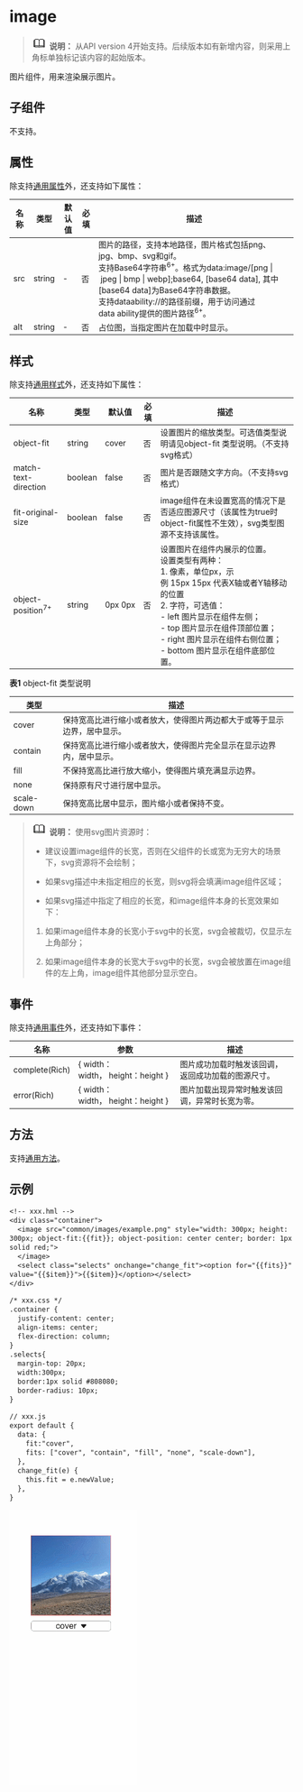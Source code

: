 # image

> ![icon-note.gif](public_sys-resources/icon-note.gif) **说明：**
> 从API version 4开始支持。后续版本如有新增内容，则采用上角标单独标记该内容的起始版本。

图片组件，用来渲染展示图片。


## 子组件

不支持。


## 属性

除支持[通用属性](../arkui-js/js-components-common-attributes.md)外，还支持如下属性：

| 名称 | 类型 | 默认值 | 必填 | 描述 |
| -------- | -------- | -------- | -------- | -------- |
| src | string | - | 否 | 图片的路径，支持本地路径，图片格式包括png、jpg、bmp、svg和gif。<br/>支持Base64字符串<sup>6+</sup>。格式为data:image/[png&nbsp;\|&nbsp;jpeg&nbsp;\|&nbsp;bmp&nbsp;\|&nbsp;webp];base64,&nbsp;[base64&nbsp;data],&nbsp;其中[base64&nbsp;data]为Base64字符串数据。<br/>支持dataability://的路径前缀，用于访问通过data&nbsp;ability提供的图片路径<sup>6+</sup>。 |
| alt | string | - | 否 | 占位图，当指定图片在加载中时显示。 |


## 样式

除支持[通用样式](../arkui-js/js-components-common-styles.md)外，还支持如下属性：

| 名称 | 类型 | 默认值 | 必填 | 描述 |
| -------- | -------- | -------- | -------- | -------- |
| object-fit | string | cover | 否 | 设置图片的缩放类型。可选值类型说明请见object-fit 类型说明。（不支持svg格式） |
| match-text-direction | boolean | false | 否 | 图片是否跟随文字方向。（不支持svg格式） |
| fit-original-size | boolean | false | 否 | image组件在未设置宽高的情况下是否适应图源尺寸（该属性为true时object-fit属性不生效），svg类型图源不支持该属性。 |
| object-position<sup>7+</sup> | string | 0px&nbsp;0px | 否 | 设置图片在组件内展示的位置。<br/>设置类型有两种：<br/>1.&nbsp;像素，单位px，示例&nbsp;15px&nbsp;15px&nbsp;代表X轴或者Y轴移动的位置<br/>2.&nbsp;字符，可选值：<br/>-&nbsp;left&nbsp;图片显示在组件左侧；<br/>-&nbsp;top&nbsp;图片显示在组件顶部位置；<br/>-&nbsp;right&nbsp;图片显示在组件右侧位置；<br/>-&nbsp;bottom 图片显示在组件底部位置。 |

**表1** object-fit 类型说明

| 类型 | 描述 |
| -------- | -------- |
| cover | 保持宽高比进行缩小或者放大，使得图片两边都大于或等于显示边界，居中显示。 |
| contain | 保持宽高比进行缩小或者放大，使得图片完全显示在显示边界内，居中显示。 |
| fill | 不保持宽高比进行放大缩小，使得图片填充满显示边界。 |
| none | 保持原有尺寸进行居中显示。 |
| scale-down | 保持宽高比居中显示，图片缩小或者保持不变。 |

> ![icon-note.gif](public_sys-resources/icon-note.gif) **说明：**
> 使用svg图片资源时：
> 
> - 建议设置image组件的长宽，否则在父组件的长或宽为无穷大的场景下，svg资源将不会绘制；
> 
> - 如果svg描述中未指定相应的长宽，则svg将会填满image组件区域；
> 
> - 如果svg描述中指定了相应的长宽，和image组件本身的长宽效果如下：
> 
> 1. 如果image组件本身的长宽小于svg中的长宽，svg会被裁切，仅显示左上角部分；
> 
> 2. 如果image组件本身的长宽大于svg中的长宽，svg会被放置在image组件的左上角，image组件其他部分显示空白。


## 事件

除支持[通用事件](../arkui-js/js-components-common-events.md)外，还支持如下事件：

| 名称 | 参数 | 描述 |
| -------- | -------- | -------- |
| complete(Rich) | {&nbsp;width：width，&nbsp;height：height&nbsp;} | 图片成功加载时触发该回调，返回成功加载的图源尺寸。 |
| error(Rich) | {&nbsp;width：width，&nbsp;height：height&nbsp;} | 图片加载出现异常时触发该回调，异常时长宽为零。 |

## 方法

支持[通用方法](../arkui-js/js-components-common-methods.md)。


## 示例

```
<!-- xxx.hml -->
<div class="container">
  <image src="common/images/example.png" style="width: 300px; height: 300px; object-fit:{{fit}}; object-position: center center; border: 1px solid red;">
  </image>
  <select class="selects" onchange="change_fit"><option for="{{fits}}" value="{{$item}}">{{$item}}</option></select>
</div>
```

```
/* xxx.css */
.container {
  justify-content: center;
  align-items: center;
  flex-direction: column;
}
.selects{
  margin-top: 20px;
  width:300px;
  border:1px solid #808080;
  border-radius: 10px;
}
```

```
// xxx.js
export default {
  data: {
    fit:"cover",
    fits: ["cover", "contain", "fill", "none", "scale-down"],
  },
  change_fit(e) {
    this.fit = e.newValue;
  },
}
```

![zh-cn_image_0000001127284936](figures/zh-cn_image_0000001127284936.gif)



